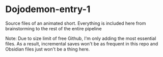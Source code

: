 # Dojodemon-entry-1
Source files of an animated short. Everything is included here from brainstorming to the rest of the entire pipeline

Note: Due to size limit of free Github, I'm only adding the most essential files. As a result, incremental saves won't be as frequent in this repo and Obsidian files just won't be a thing here.
